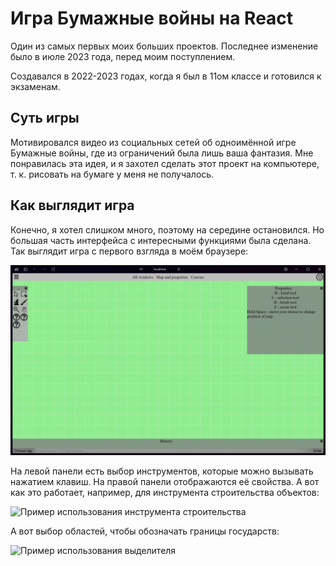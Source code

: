 # Игра Бумажные войны на React

Один из самых первых моих больших проектов. Последнее изменение было в июле 2023 года, перед моим поступлением.

Создавался в 2022-2023 годах, когда я был в 11ом классе и готовился к экзаменам.

## Суть игры

Мотивировался видео из социальных сетей об одноимённой игре Бумажные войны, где из ограничений была лишь ваша фантазия. Мне понравилась эта идея, и я захотел сделать этот проект на компьютере, т. к. рисовать на бумаге у меня не получалось.

## Как выглядит игра

Конечно, я хотел слишком много, поэтому на середине остановился. Но большая часть интерфейса с интересными функциями была сделана. Так выглядит игра с первого взгляда в моём браузере:

![Как выглядит интерфейс](https://github.com/AlbionVisual/Paper-Wars-on-React/raw/main/clips/Game_look.png)

На левой панели есть выбор инструментов, которые можно вызывать нажатием клавиш. На правой панели отображаются её свойства. А вот как это работает, например, для инструмента строительства объектов:

![Пример использования инструмента строительства](https://github.com/AlbionVisual/Paper-Wars-on-React/raw/main/clips/Building_tool2.gif)

А вот выбор областей, чтобы обозначать границы государств:

![Пример использования выделителя](https://github.com/AlbionVisual/Paper-Wars-on-React/raw/main/clips/Selection_tool.gif)
